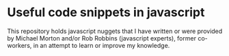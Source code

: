 # Useful code snippets in javascript  
This repository holds javascript nuggets that I have written or were provided by Michael Morton and/or Rob Robbins (javascript experts), former co-workers,
in an attempt to learn or improve my knowledge.  